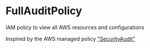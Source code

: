 # FullAuditPolicy
IAM policy to view all AWS resources and configurations

Inspired by the AWS managed policy ["SecurityAudit"](https://console.aws.amazon.com/iam/home#policies/arn:aws:iam::aws:policy/SecurityAudit)
